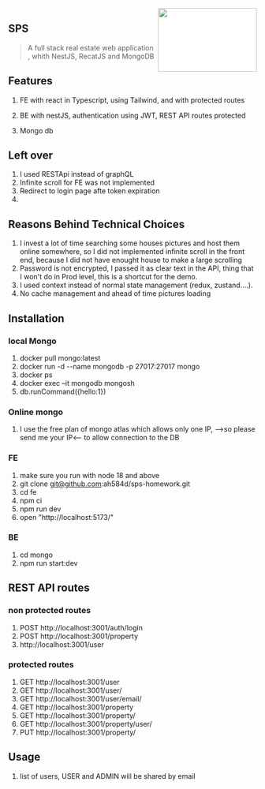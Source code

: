 <img src="pictures/blue-house.avif" align="right" width="200" height="129" style="background-color:white;"/>

## SPS
> A full stack real estate web application , whith NestJS, RecatJS and MongoDB

## Features

1. FE with react in Typescript, using Tailwind, and with protected routes

2. BE with nestJS, authentication using JWT, REST API routes protected
   
3. Mongo db 


## Left over

1. I used RESTApi instead of graphQL
2. Infinite scroll for FE was not implemented
3. Redirect to login page afte token expiration
4. 

## Reasons Behind Technical Choices
1. I invest a lot of time searching some houses pictures and host them online somewhere, so I did not implemented infinite scroll in the front end, because I did not have enought house to make a large scrolling
2. Password is not encrypted, I passed it as clear text in the API, thing that I won't do in Prod level, this is a shortcut for the demo.
3. I used context instead of normal state management (redux, zustand....).
4. No cache management and ahead of time pictures loading

## Installation

### local Mongo
1. docker pull mongo:latest
2. docker run -d --name mongodb -p 27017:27017 mongo
3. docker ps
4. docker exec –it mongodb mongosh
5. db.runCommand({hello:1})
   
### Online mongo
1. I use the free plan of mongo atlas which allows only one IP, -->so please send me your IP<-- to allow connection to the DB
   
### FE
1. make sure you run with node 18 and above
2. git clone git@github.com:ah584d/sps-homework.git
3. cd fe
4. npm ci
5. npm run dev
6. open "http://localhost:5173/"

### BE
1. cd mongo
2. npm run start:dev

## REST API routes
### non protected routes
1. POST http://localhost:3001/auth/login
2. POST http://localhost:3001/property
3. http://localhost:3001/user

### protected routes
1. GET http://localhost:3001/user
2. GET http://localhost:3001/user/<id>
3. GET http://localhost:3001/user/email/<email>
4. GET http://localhost:3001/property
5. GET http://localhost:3001/property/<id>
5. GET http://localhost:3001/property/user/<id>
4. PUT http://localhost:3001/property/<id>

## Usage

1. list of users, USER and ADMIN will be shared by email



